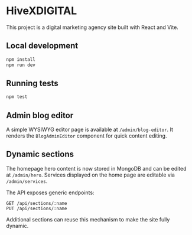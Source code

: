 # HiveXDIGITAL

This project is a digital marketing agency site built with React and Vite.

## Local development

```bash
npm install
npm run dev
```

## Running tests

```bash
npm test
```

## Admin blog editor

A simple WYSIWYG editor page is available at `/admin/blog-editor`. It renders the `BlogAdminEditor` component for quick content editing.

## Dynamic sections

The homepage hero content is now stored in MongoDB and can be edited at `/admin/hero`.
Services displayed on the home page are editable via `/admin/services`.

The API exposes generic endpoints:

```
GET /api/sections/:name
PUT /api/sections/:name
```

Additional sections can reuse this mechanism to make the site fully dynamic.
